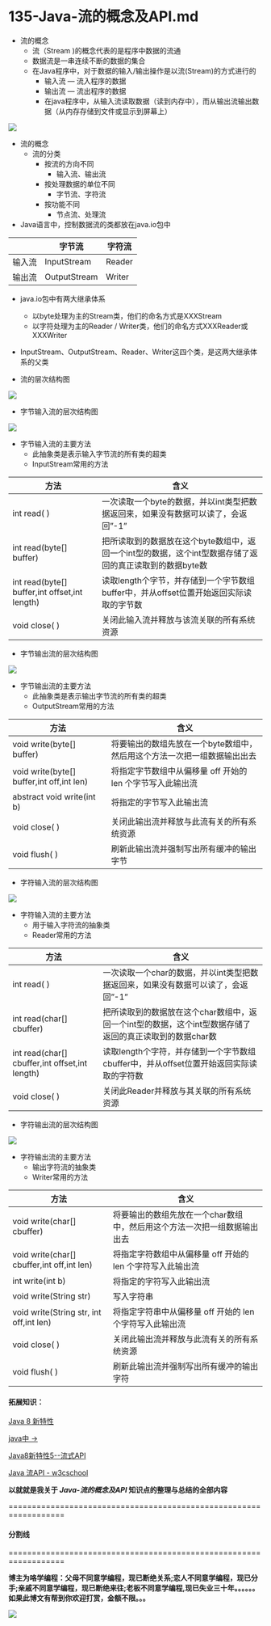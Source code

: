 # 135-Java-流的概念及API.md

+ 流的概念
    + 流（Stream )的概念代表的是程序中数据的流通
    + 数据流是一串连续不断的数据的集合
    + 在Java程序中，对于数据的输入/输出操作是以流(Stream)的方式进行的
        + 输入流 — 流入程序的数据
        + 输出流 — 流出程序的数据
        + 在java程序中，从输入流读取数据（读到内存中），而从输出流输出数据（从内存存储到文件或显示到屏幕上）

![](135-Images/1.png)

+ 流的概念
    + 流的分类
        + 按流的方向不同
            + 输入流、输出流
        + 按处理数据的单位不同
            + 字节流、字符流
        + 按功能不同
            + 节点流、处理流
+ Java语言中，控制数据流的类都放在java.io包中

|	|字节流|	字符流|
| ----- | ------ | ---- |
|输入流	|InputStream|	Reader|
|输出流	|OutputStream	|Writer|

+ java.io包中有两大继承体系
    + 以byte处理为主的Stream类，他们的命名方式是XXXStream
    + 以字符处理为主的Reader / Writer类，他们的命名方式XXXReader或XXXWriter
+ InputStream、OutputStream、Reader、Writer这四个类，是这两大继承体系的父类

+ 流的层次结构图

![](135-Images/2.png)

+ 字节输入流的层次结构图

![](135-Images/3.png)

+ 字节输入流的主要方法
    + 此抽象类是表示输入字节流的所有类的超类
    + InputStream常用的方法 

|方法	|含义|
| ------ | ------ |
|int  read( )	|一次读取一个byte的数据，并以int类型把数据返回来，如果没有数据可以读了，会返回”-1”|
|int  read(byte[] buffer)	|把所读取到的数据放在这个byte数组中，返回一个int型的数据，这个int型数据存储了返回的真正读取到的数据byte数|
|int read(byte[] buffer,int offset,int length)	|读取length个字节，并存储到一个字节数组buffer中，并从offset位置开始返回实际读取的字节数|
|void close( )	|关闭此输入流并释放与该流关联的所有系统资源|

+ 字节输出流的层次结构图

![](135-Images/4.png)

+ 字节输出流的主要方法
    + 此抽象类是表示输出字节流的所有类的超类 
    + OutputStream常用的方法 

| 方法	|含义|
| ----- | ----- |
|void write(byte[] buffer)	|将要输出的数组先放在一个byte数组中，然后用这个方法一次把一组数据输出出去 |
|void write(byte[] buffer,int off,int len)	|将指定字节数组中从偏移量 off 开始的 len 个字节写入此输出流|
|abstract void write(int b)	|将指定的字节写入此输出流|
|void close( )	|关闭此输出流并释放与此流有关的所有系统资源| 
|void flush( )	|刷新此输出流并强制写出所有缓冲的输出字节 |

+ 字符输入流的层次结构图

![](135-Images/5.png)

+ 字符输入流的主要方法
    + 用于输入字符流的抽象类
    + Reader常用的方法 

|方法|	含义|
| ----- | ----- |
|int  read( )	|一次读取一个char的数据，并以int类型把数据返回来，如果没有数据可以读了，会返回”-1”|
|int  read(char[] cbuffer)|	把所读取到的数据放在这个char数组中，返回一个int型的数据，这个int型数据存储了返回的真正读取到的数据char数|
|int read(char[] cbuffer,int offset,int length)|	读取length个字符，并存储到一个字节数组cbuffer中，并从offset位置开始返回实际读取的字符数|
|void close( )	|关闭此Reader并释放与其关联的所有系统资源|

+ 字符输出流的层次结构图

![](135-Images/6.png)

+ 字符输出流的主要方法
    + 输出字符流的抽象类 
    + Writer常用的方法

|方法|	含义|
| ---- |  ---- |
|void write(char[] cbuffer)	|将要输出的数组先放在一个char数组中，然后用这个方法一次把一组数据输出出去|
|void write(char[] cbuffer,int off,int len)|	将指定字符数组中从偏移量 off 开始的 len 个字符写入此输出流|
|int write(int b)|	将指定的字符写入此输出流|
|void write(String str)|	写入字符串|
|void write(String str, int off,int len)|	将指定字符串中从偏移量 off 开始的 len 个字符写入此输出流|
|void close( )	|关闭此输出流并释放与此流有关的所有系统资源| 
|void flush( )	|刷新此输出流并强制写出所有缓冲的输出字符|


#### 拓展知识：

[Java 8 新特性](https://www.runoob.com/java/java8-new-features.html)

[java中 ->](https://blog.csdn.net/qq_38078822/article/details/80836539)

[Java8新特性5--流式API](https://www.jianshu.com/p/ae88f99f9cb9)

[Java 流API - w3cschool](https://www.w3cschool.cn/java/java-stream-api.html)


**以就就是我关于 *Java-流的概念及API*  知识点的整理与总结的全部内容**

==================================================================
#### 分割线
==================================================================

**博主为咯学编程：父母不同意学编程，现已断绝关系;恋人不同意学编程，现已分手;亲戚不同意学编程，现已断绝来往;老板不同意学编程,现已失业三十年。。。。。。如果此博文有帮到你欢迎打赏，金额不限。。。**

![](https://upload-images.jianshu.io/upload_images/5227364-e76764b127f255ed.png?imageMogr2/auto-orient/strip%7CimageView2/2/w/1240)
